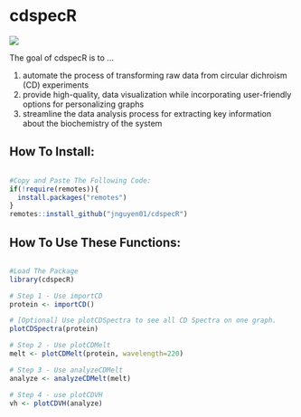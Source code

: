 
# cdspecR

![](cd_spec.png)

The goal of cdspecR is to ... 

1) automate the process of transforming raw data from circular
dichroism (CD) experiments 
2) provide high-quality, data visualization while incorporating user-friendly options for personalizing graphs 
3) streamline the data analysis process for extracting key information about the
biochemistry of the system 

## How To Install: 

``` r

#Copy and Paste The Following Code: 
if(!require(remotes)){
  install.packages("remotes")
}
remotes::install_github("jnguyen01/cdspecR")
```

## How To Use These Functions:

``` r

#Load The Package
library(cdspecR)

# Step 1 - Use importCD 
protein <- importCD() 

# [Optional] Use plotCDSpectra to see all CD Spectra on one graph. 
plotCDSpectra(protein) 

# Step 2 - Use plotCDMelt 
melt <- plotCDMelt(protein, wavelength=220)

# Step 3 - Use analyzeCDMelt 
analyze <- analyzeCDMelt(melt)

# Step 4 - use plotCDVH
vh <- plotCDVH(analyze)



```
